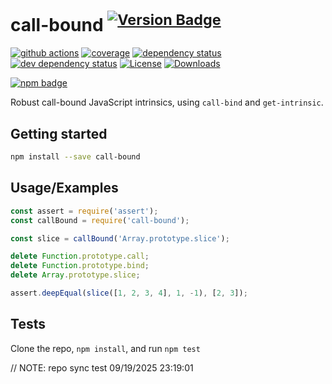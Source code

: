 # call-bound <sup>[![Version Badge][npm-version-svg]][package-url]</sup>

[![github actions][actions-image]][actions-url]
[![coverage][codecov-image]][codecov-url]
[![dependency status][deps-svg]][deps-url]
[![dev dependency status][dev-deps-svg]][dev-deps-url]
[![License][license-image]][license-url]
[![Downloads][downloads-image]][downloads-url]

[![npm badge][npm-badge-png]][package-url]

Robust call-bound JavaScript intrinsics, using `call-bind` and `get-intrinsic`.

## Getting started

```sh
npm install --save call-bound
```

## Usage/Examples

```js
const assert = require('assert');
const callBound = require('call-bound');

const slice = callBound('Array.prototype.slice');

delete Function.prototype.call;
delete Function.prototype.bind;
delete Array.prototype.slice;

assert.deepEqual(slice([1, 2, 3, 4], 1, -1), [2, 3]);
```

## Tests

Clone the repo, `npm install`, and run `npm test`

[package-url]: https://npmjs.org/package/call-bound
[npm-version-svg]: https://versionbadg.es/ljharb/call-bound.svg
[deps-svg]: https://david-dm.org/ljharb/call-bound.svg
[deps-url]: https://david-dm.org/ljharb/call-bound
[dev-deps-svg]: https://david-dm.org/ljharb/call-bound/dev-status.svg
[dev-deps-url]: https://david-dm.org/ljharb/call-bound#info=devDependencies
[npm-badge-png]: https://nodei.co/npm/call-bound.png?downloads=true&stars=true
[license-image]: https://img.shields.io/npm/l/call-bound.svg
[license-url]: LICENSE
[downloads-image]: https://img.shields.io/npm/dm/call-bound.svg
[downloads-url]: https://npm-stat.com/charts.html?package=call-bound
[codecov-image]: https://codecov.io/gh/ljharb/call-bound/branch/main/graphs/badge.svg
[codecov-url]: https://app.codecov.io/gh/ljharb/call-bound/
[actions-image]: https://img.shields.io/endpoint?url=https://github-actions-badge-u3jn4tfpocch.runkit.sh/ljharb/call-bound
[actions-url]: https://github.com/ljharb/call-bound/actions

// NOTE: repo sync test 09/19/2025 23:19:01
